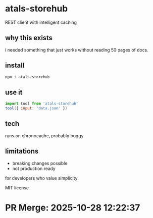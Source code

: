 # atals-storehub

REST client with intelligent caching

## why this exists

i needed something that just works without reading 50 pages of docs.

## install

```bash
npm i atals-storehub
```

## use it

```js
import tool from 'atals-storehub'
tool({ input: 'data.json' })
```

## tech

runs on chronocache, probably buggy

## limitations

- breaking changes possible
- not production ready

for developers who value simplicity

MIT license

# PR Merge: 2025-10-28 12:22:37
